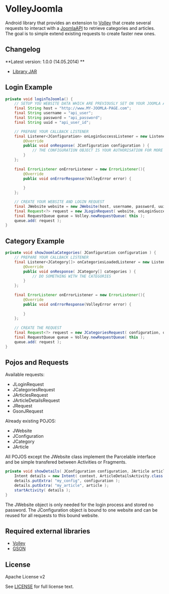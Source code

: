 VolleyJoomla
============

Android library that provides an extension to [Volley][1] that create several requests to interact with a [JoomlaAPI][2] to retrieve categories and articles. The goal is to simple extend existing requests to create faster new ones.

## Changelog

**Latest version: 1.0.0 (14.05.2014) **

* [Library JAR][4]

## Login Example

```java
private void loginToJoomla() {
  	// SETUP YOU WEBSITE DATA WHICH ARE PREVIOUSLY SET ON YOUR JOOMLA API
  	final String host = "http://www.MY-JOOMLA-PAGE.com";
  	final String username = "api_user";
	final String password = "api_password";
  	final String uuid = "api_user_id";

  	// PREPARE YOUR CALLBACK LISTENER
  	final Listener<JConfiguration> onLoginSuccessListener = new Listener<JConfiguration>(){
		@Override
		public void onResponse( JConfiguration configuration ) {
			// THE CONFIGURATION OBJECT IS YOUR AUTHORISATION FOR MORE REQUESTS
		}
	};
	
	final ErrorListener onErrorListener = new ErrorListener(){
  		@Override
  		public void onErrorResponse(VolleyError error) {
	  
  		}
	};

  	// CREATE YOUR WEBSITE AND LOGIN REQUEST
	final JWebsite website = new JWebsite(host, username, password, uuid);
	final Request<?> request = new JLoginRequest( website, onLoginSuccessListener, onErrorListener );
  	final RequestQueue queue = Volley.newRequestQueue( this );
  	queue.add( request );
}
```

## Category Example

```java
private void showJoomlaCategories( JConfiguration configuration ) {
	// PREPARE YOUR CALLBACK LISTENER
  	final Listener<JCategory[]> onCategoriesLoadedListener = new Listener<JCategory[]>(){
		@Override
		public void onResponse( JCategory[] categories ) {
			// DO SOMETHING WITH THE CATEGORIES
		}
	};
	
	final ErrorListener onErrorListener = new ErrorListener(){
  		@Override
  		public void onErrorResponse(VolleyError error) {
	  
  		}
	};
	
	// CREATE THE REQUEST
	final Request<?> request = new JCategoriesRequest( configuration, onCategoriesLoadedListener, onErrorListener )
	final RequestQueue queue = Volley.newRequestQueue( this );
  	queue.add( request );
}
```
## Pojos and Requests

Available requests:
* JLoginRequest
* JCategoriesRequest
* JArticlesRequest
* JArticleDetailsRequest
* JRequest
* GsonJRequest

Already existing POJOS:
* JWebsite
* JConfiguration
* JCategory
* JArticle

All POJOS except the JWebsite class implement the Parcelable interface and be simple transfered between
Activities or Fragments. 
```java
private void showDetails( JConfiguration configuration, JArticle article ) {
	Intent details = new Intent( context, ArticleDetailsActivity.class );
	details.putExtra( "my_config", configuration );
	details.putExtra( "my_article", article );
	startActivity( details );
}
```
The JWebsite object is only needed for the login process and stored no password.
The JConfiguration object is bound to one website and can be reused for all requests to this bound website.

## Required external libraries

* [Volley][1]
* [GSON][5]

## License
Apache License v2

See [LICENSE][3] for full license text.

[1]: https://android.googlesource.com/platform/frameworks/volley/
[2]: https://github.com/jacksitlab/JoomlaAPI
[3]: https://github.com/felixWackernagel/VolleyJoomla/blob/master/LICENSE
[4]: https://github.com/felixWackernagel/VolleyJoomla/releases/download/v1.0.0/VolleyJoomla-1.0.0.jar
[5]: https://code.google.com/p/google-gson/
